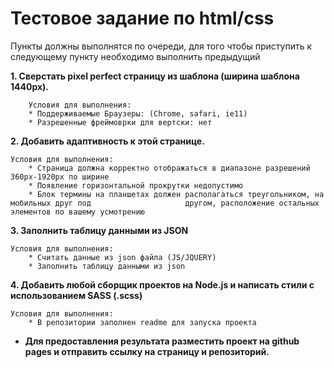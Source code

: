 # Тестовое задание по html/css

Пункты должны выполнятся по очереди, для того чтобы приступить к следующему пункту необходимо выполнить предыдущий

**1. Сверстать pixel perfect страницу из шаблона (ширина шаблона 1440px).**

        Условия для выполнения:
		* Поддерживаемые Браузеры: (Chrome, safari, ie11)
		* Разрешенные фреймоврки для вертски: нет

**2. Добавить адаптивность к этой странице.**

	Условия для выполнения:
		* Страница должна корректно отображаться в диапазоне разрешений 360px-1920px по ширине
		* Появление горизонтальной прокрутки недопустимо
		* Блок термины на планшетах должен располагаться треугольником, на мобильных друг под 					  другом, расположение остальных элементов по вашему усмотрению

**3. Заполнить таблицу данными из JSON**

    Условия для выполнения:
        * Считать данные из json файла (JS/JQUERY)
        * Заполнить таблицу данными из json


**4. Добавить любой сборщик проектов на Node.js и написать стили с использованием SASS (.scss)**

	Условия для выполнения: 
		* В репозитории заполнен readme для запуска проекта 

* **Для предоставления результата разместить проект на github pages и отправить ссылку на страницу и репозиторий.**
